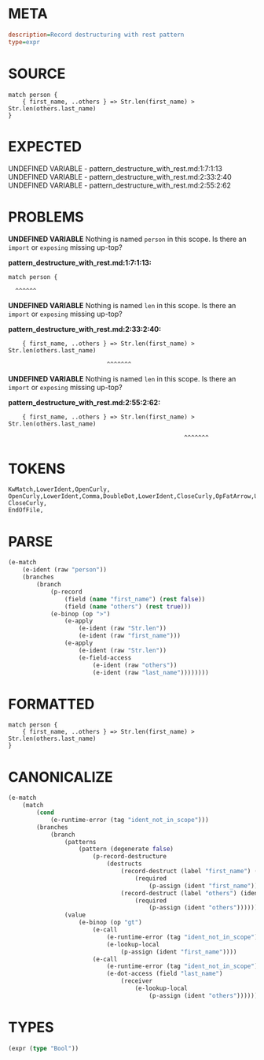 # META
~~~ini
description=Record destructuring with rest pattern
type=expr
~~~
# SOURCE
~~~roc
match person {
    { first_name, ..others } => Str.len(first_name) > Str.len(others.last_name)
}
~~~
# EXPECTED
UNDEFINED VARIABLE - pattern_destructure_with_rest.md:1:7:1:13
UNDEFINED VARIABLE - pattern_destructure_with_rest.md:2:33:2:40
UNDEFINED VARIABLE - pattern_destructure_with_rest.md:2:55:2:62
# PROBLEMS
**UNDEFINED VARIABLE**
Nothing is named `person` in this scope.
Is there an `import` or `exposing` missing up-top?

**pattern_destructure_with_rest.md:1:7:1:13:**
```roc
match person {
```
      ^^^^^^


**UNDEFINED VARIABLE**
Nothing is named `len` in this scope.
Is there an `import` or `exposing` missing up-top?

**pattern_destructure_with_rest.md:2:33:2:40:**
```roc
    { first_name, ..others } => Str.len(first_name) > Str.len(others.last_name)
```
                                ^^^^^^^


**UNDEFINED VARIABLE**
Nothing is named `len` in this scope.
Is there an `import` or `exposing` missing up-top?

**pattern_destructure_with_rest.md:2:55:2:62:**
```roc
    { first_name, ..others } => Str.len(first_name) > Str.len(others.last_name)
```
                                                      ^^^^^^^


# TOKENS
~~~zig
KwMatch,LowerIdent,OpenCurly,
OpenCurly,LowerIdent,Comma,DoubleDot,LowerIdent,CloseCurly,OpFatArrow,UpperIdent,NoSpaceDotLowerIdent,NoSpaceOpenRound,LowerIdent,CloseRound,OpGreaterThan,UpperIdent,NoSpaceDotLowerIdent,NoSpaceOpenRound,LowerIdent,NoSpaceDotLowerIdent,CloseRound,
CloseCurly,
EndOfFile,
~~~
# PARSE
~~~clojure
(e-match
	(e-ident (raw "person"))
	(branches
		(branch
			(p-record
				(field (name "first_name") (rest false))
				(field (name "others") (rest true)))
			(e-binop (op ">")
				(e-apply
					(e-ident (raw "Str.len"))
					(e-ident (raw "first_name")))
				(e-apply
					(e-ident (raw "Str.len"))
					(e-field-access
						(e-ident (raw "others"))
						(e-ident (raw "last_name"))))))))
~~~
# FORMATTED
~~~roc
match person {
	{ first_name, ..others } => Str.len(first_name) > Str.len(others.last_name)
}
~~~
# CANONICALIZE
~~~clojure
(e-match
	(match
		(cond
			(e-runtime-error (tag "ident_not_in_scope")))
		(branches
			(branch
				(patterns
					(pattern (degenerate false)
						(p-record-destructure
							(destructs
								(record-destruct (label "first_name") (ident "first_name")
									(required
										(p-assign (ident "first_name"))))
								(record-destruct (label "others") (ident "others")
									(required
										(p-assign (ident "others"))))))))
				(value
					(e-binop (op "gt")
						(e-call
							(e-runtime-error (tag "ident_not_in_scope"))
							(e-lookup-local
								(p-assign (ident "first_name"))))
						(e-call
							(e-runtime-error (tag "ident_not_in_scope"))
							(e-dot-access (field "last_name")
								(receiver
									(e-lookup-local
										(p-assign (ident "others"))))))))))))
~~~
# TYPES
~~~clojure
(expr (type "Bool"))
~~~
